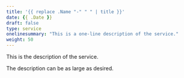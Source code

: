 ```yaml
---
title: '{{ replace .Name "-" " " | title }}'
date: {{ .Date }}
draft: false
type: service
onelinesummary: "This is a one-line description of the service."
weight: 50
---
```

This is the description of the service.

The description can be as large as desired.